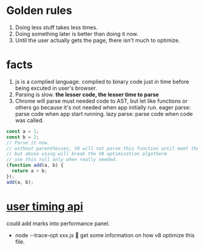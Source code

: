 # Golden rules

1. Doing less stuff takes less times.
1. Doing something later is better than doing it now.
1. Until the user actually gets the page, there isn't much to optimize.

# facts

1. js is a complied language. complied to binary code just in time before being excuted in user's browser.
2. Parsing is slow. **the lesser code, the lesser time to parse**
3. Chrome will parse must needed code to AST, but let like functions or others go because it's not needed when app initially run.
   eager parse: parse code when app start running.
   lazy parse: parse code when code was called.

```js
const a = 1;
const b = 2;
// Parse it now.
// without parenthesses, V8 will not parse this function until meet the code where call it.
// but abuse using will break the V8 optimization algotherm
// use this rull only when really needed.
(function add(a, b) {
  return a + b;
});
add(a, b);
```

# [user timing api](https://developer.mozilla.org/en-US/docs/Web/API/User_Timing_API)

could add marks into performance panel.

- node --trace-opt xxx.js 
  get some information on how v8 optimize this file.
